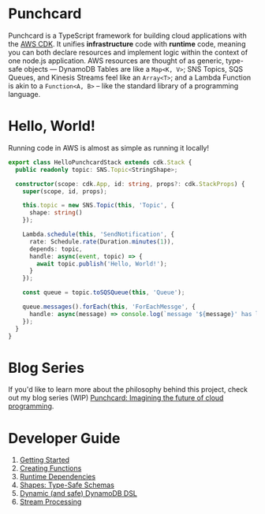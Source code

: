 # Punchcard

Punchcard is a TypeScript framework for building cloud applications with the [AWS CDK](https://github.com/aws/aws-cdk). It unifies **infrastructure** code with **runtime** code, meaning you can both declare resources and implement logic within the context of one node.js application. AWS resources are thought of as generic, type-safe objects — DynamoDB Tables are like a `Map<K, V>`; SNS Topics, SQS Queues, and Kinesis Streams feel like an `Array<T>`; and a Lambda Function is akin to a `Function<A, B>` – like the standard library of a programming language.

# Hello, World!

Running code in AWS is almost as simple as running it locally!
```ts
export class HelloPunchcardStack extends cdk.Stack {
  public readonly topic: SNS.Topic<StringShape>;

  constructor(scope: cdk.App, id: string, props?: cdk.StackProps) {
    super(scope, id, props);

    this.topic = new SNS.Topic(this, 'Topic', {
      shape: string()
    });

    Lambda.schedule(this, 'SendNotification', {
      rate: Schedule.rate(Duration.minutes(1)),
      depends: topic,
      handle: async(event, topic) => {
        await topic.publish('Hello, World!');
      }
    });

    const queue = topic.toSQSQueue(this, 'Queue');

    queue.messages().forEach(this, 'ForEachMessge', {
      handle: async(message) => console.log(`message '${message}' has length ${message.length}`);
    });
  }
}
```

# Blog Series

If you'd like to learn more about the philosophy behind this project, check out my blog series (WIP) [Punchcard: Imagining the future of cloud programming](https://bit.ly/punchcard-cdk).

# Developer Guide

1. [Getting Started](1-getting-started.md)
2. [Creating Functions](2-creating-functions.md)
3. [Runtime Dependencies](3-runtime-dependencies.md)
4. [Shapes: Type-Safe Schemas](4-shapes.md)
5. [Dynamic (and safe) DynamoDB DSL](5-dynamodb-dsl.md)
6. [Stream Processing](6-stream-processing.md)
